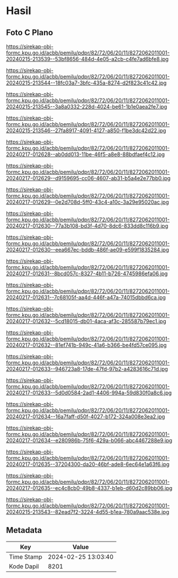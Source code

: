 # Hasil

## Foto C Plano

https://sirekap-obj-formc.kpu.go.id/acbb/pemilu/pdpr/82/72/06/20/11/8272062011001-20240215-213539--53bf8656-484d-4e05-a2cb-c4fe7ad6bfe8.jpg

https://sirekap-obj-formc.kpu.go.id/acbb/pemilu/pdpr/82/72/06/20/11/8272062011001-20240215-213544--18fc03a7-3bfc-435a-8274-d2f823c41c42.jpg

https://sirekap-obj-formc.kpu.go.id/acbb/pemilu/pdpr/82/72/06/20/11/8272062011001-20240215-213545--3a8a0332-228d-4024-be61-1b1e0aea2fe7.jpg

https://sirekap-obj-formc.kpu.go.id/acbb/pemilu/pdpr/82/72/06/20/11/8272062011001-20240215-213546--27fa8917-4091-4127-a850-f1be3dc42d22.jpg

https://sirekap-obj-formc.kpu.go.id/acbb/pemilu/pdpr/82/72/06/20/11/8272062011001-20240217-012628--ab0dd013-11be-46f5-a8e8-88bdfaef4c12.jpg

https://sirekap-obj-formc.kpu.go.id/acbb/pemilu/pdpr/82/72/06/20/11/8272062011001-20240217-012629--d9159695-cc06-4607-ab31-b5a4e2e77bb0.jpg

https://sirekap-obj-formc.kpu.go.id/acbb/pemilu/pdpr/82/72/06/20/11/8272062011001-20240217-012629--0e2d708d-5ff0-43c4-a10c-3a29e95020ac.jpg

https://sirekap-obj-formc.kpu.go.id/acbb/pemilu/pdpr/82/72/06/20/11/8272062011001-20240217-012630--77a3b108-bd3f-4d70-8dc6-833dd8c116b9.jpg

https://sirekap-obj-formc.kpu.go.id/acbb/pemilu/pdpr/82/72/06/20/11/8272062011001-20240217-012630--eea667ec-bddb-486f-ae09-e599f1835284.jpg

https://sirekap-obj-formc.kpu.go.id/acbb/pemilu/pdpr/82/72/06/20/11/8272062011001-20240217-012631--8bcd057c-8327-4b11-b726-4745986efa06.jpg

https://sirekap-obj-formc.kpu.go.id/acbb/pemilu/pdpr/82/72/06/20/11/8272062011001-20240217-012631--7c68105f-aa4d-446f-a47a-74015dbbd6ca.jpg

https://sirekap-obj-formc.kpu.go.id/acbb/pemilu/pdpr/82/72/06/20/11/8272062011001-20240217-012632--5cd18015-db01-4aca-af3c-285587b79ec1.jpg

https://sirekap-obj-formc.kpu.go.id/acbb/pemilu/pdpr/82/72/06/20/11/8272062011001-20240217-012632--81ef741b-949c-41a6-b366-be4fd57ce095.jpg

https://sirekap-obj-formc.kpu.go.id/acbb/pemilu/pdpr/82/72/06/20/11/8272062011001-20240217-012633--946723a8-17de-47fd-97b2-a4283616c71d.jpg

https://sirekap-obj-formc.kpu.go.id/acbb/pemilu/pdpr/82/72/06/20/11/8272062011001-20240217-012633--5d0d0584-2ad1-4406-994a-59d830f0a8c6.jpg

https://sirekap-obj-formc.kpu.go.id/acbb/pemilu/pdpr/82/72/06/20/11/8272062011001-20240217-012634--16a7faff-d50f-4027-b172-324a008e3ea2.jpg

https://sirekap-obj-formc.kpu.go.id/acbb/pemilu/pdpr/82/72/06/20/11/8272062011001-20240217-012634--e280986b-75f6-429a-b066-abc4467288e9.jpg

https://sirekap-obj-formc.kpu.go.id/acbb/pemilu/pdpr/82/72/06/20/11/8272062011001-20240217-012635--37204300-da20-46bf-ade8-6ec64e1a63f6.jpg

https://sirekap-obj-formc.kpu.go.id/acbb/pemilu/pdpr/82/72/06/20/11/8272062011001-20240217-012635--ec4c8cb0-49b8-4337-b1eb-d60d2c89bb06.jpg

https://sirekap-obj-formc.kpu.go.id/acbb/pemilu/pdpr/82/72/06/20/11/8272062011001-20240215-213543--82ead7f2-3224-4d55-b1ea-780a9aac538e.jpg


## Metadata

| Key        | Value               |
| ---------- | ------------------- |
| Time Stamp | 2024-02-25 13:03:40 |
| Kode Dapil | 8201                |



